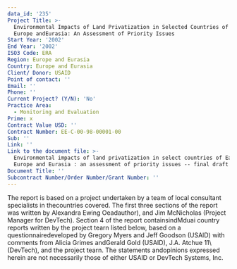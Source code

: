 ```yaml
---
data_id: '235'
Project Title: >-
  Environmental Impacts of Land Privatization in Selected Countries of Eastern
  Europe andEurasia: An Assessment of Priority Issues
Start Year: '2002'
End Year: '2002'
ISO3 Code: ERA
Region: Europe and Eurasia
Country: Europe and Eurasia
Client/ Donor: USAID
Point of contact: ''
Email: ''
Phone: ''
Current Project? (Y/N): 'No'
Practice Area:
  - Monitoring and Evaluation
Prime: x
Contract Value USD: ''
Contract Number: EE-C-00-98-00001-00
Sub: ''
Link: ''
Link to the document file: >-
  Environmental impacts of land privatization in select countries of Eastern
  Europe and Eurasia : an assessment of priority issues -- final draft report
Document Title: ''
Subcontract Number/Order Number/Grant Number: ''
---
```

The report is based on a project undertaken by a team of local consultant specialists in thecountries covered. The first three sections of the report was written by Alexandra Ewing Oeadauthor), and Jim McNicholas (Project Manager for DevTech). Section 4 of the report containsindMduai country reports written by the project tearn listed below, based on a questionnairedeveloped by Gregory Myers and Jeff Goodson (USAlD) with comments from Alicia Grimes andGerald Gold (USAID), J.A. Atchue 11\ (DevTech), and the project tearn. The statements andopinions expressed herein are not necessarily those of either USAID or DevTech Systems, Inc.